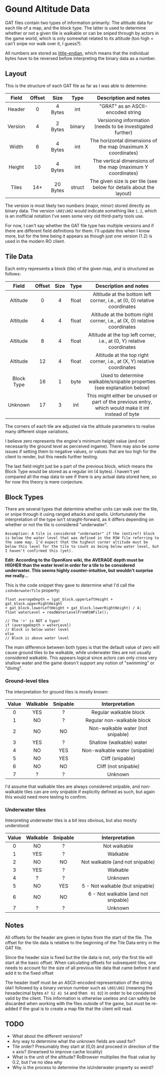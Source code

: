# Gound Altitude Data

GAT files contain two types of information primarily: The altitude data for each tile of a map, and the block type. The latter is used to determine whether or not a given tile is walkable or can be sniped through by actors in the game world, which is only somewhat related to its altitude  (too high = can't snipe nor walk over it, I guess?).

All numbers are stored as [little-endian](https://en.wikipedia.org/wiki/Endianness), which means that the individual bytes have to be reversed before interpreting the binary data as a number.

## Layout

This is the structure of each GAT file as far as I was able to determine:

| Field | Offset | Size | Type | Description and notes |
|:---:|:---:|:---:|:---:|:---:|
| Header | 0 | 4 Bytes | int | "GRAT" as an ASCII-encoded string |
| Version | 4 | 2 Bytes | binary | Versioning information (needs to be investigated further) |
| Width | 6 | 4 Bytes | int | The horizontal dimensions of the map (maximum X coordinates) |
| Height | 10 | 4 Bytes | int | The vertical dimensions of the map (maximum Y coordinates) |
| Tiles | 14+ | 20 Bytes | struct | The given size is per tile (see below for details about the layout) |

The version is most likely two numbers (major, minor) stored directly as binary data. The version ``\001\002`` would indicate something like ``1.2``, which is an inofficial notation I've seen some very old third-party tools use.

For now, I can't say whether the GAT file type has multiple versions and if there are different field definitions for them. I'll update this when I know more, but for the time being it appears as though just one version (1.2) is used in the modern RO client.

## Tile Data

Each entry represents a block (tile) of the given map, and is structured as follows:

| Field | Offset | Size | Type | Description and notes |
|:---:|:---:|:---:|:---:|:---:|
| Altitude | 0 | 4 | float | Altitude at the bottom left corner, i.e., at (0, 0) relative coordinates |
| Altitude | 4 | 4 | float | Altitude at the bottom right corner, i.e., at (X, 0) relative coordinates |
| Altitude | 8 | 4 | float | Altitude at the top left corner, i.e., at (0, Y) relative coordinates |
| Altitude | 12 | 4 | float | Altitude at the top right corner, i.e., at (X, Y) relative coordinates |
| Block Type | 16 | 1 | byte | Used to determine walkable/snipable properties (see explanation below) |
| Unknown | 17 | 3 | int | This might either be unused or part of the previous entry, which would make it int instead of byte |

The corners of each tile are adjusted via the altitude parameters to realise many different slope variations.

I believe zero represents the engine's minimum height value (and not necessarily the ground level as perceived ingame). There may also be some issues if setting them to negative values, or values that are too high for the client to render, but this needs further testing.

The last field might just be a part of the previous block, which means the Block Type would be stored as a regular int (4 bytes). I haven't yet compared all the map data to see if there is any actual data stored here, so for now this theory is mere conjecture.

## Block Types

There are several types that determine whether units can walk over the tile, or snipe through it using ranged attacks and spells. Unfortunately the interpretation of the type isn't straight-forward, as it differs depending on whether or not the tile is considered "underwater".

	Assumption: A tile is considered "underwater" if the (entire?) block is below the water level that was defined in the RSW file referring to the same map. I'd expect that the highest corner altitude must be below this level for the tile to count as being below water level, but I haven't confirmed this (yet).

**Edit: According to the OpenKore wiki, the AVERAGE depth must be HIGHER than the water level in order for a tile to be considered underwater. This seems highly counter-intuitive, but wouldn't surprise me really...**

This is the code snippet they gave to determine what I'd call the ``isUnderwaterTile`` property:

	float averageDepth = (gat_block.upperLeftHeight + gat_block.upperRightHeight
	+ gat_block.lowerLeftHeight + gat_block.lowerRightHeight) / 4;
	float waterLevel = readWaterLevelFromRSWFile();

	// The '>' is NOT a typo!
	if (averageDepth > waterLevel)
	// Block is below water level
	else
	// Block is above water level

The main difference between both types is that the default value of zero will cause ground tiles to be walkable, while underwater tiles are not usually considered walkable. This appears logical since actors can only cross very shallow water and the game doesn't support any notion of "swimming" or "diving".

### Ground-level tiles

The interpretation for ground tiles is mostly known:

| Value | Walkable | Snipable | Interpretation |
|:---:|:---:|:---:|:---:|
| 0 | YES | ? | Regular walkable block |
| 1 | NO | ? | Regular non-walkable block |
| 2 | NO | NO | Non-walkable water (not snipable) |
| 3 | YES | ? | Shallow (walkable) water |
| 4 | NO | YES | Non-walkable water (snipable) |
| 5 | NO | YES | Cliff (snipable) |
| 6 | NO | NO | Cliff (not snipable) |
| 7 | ? | ? | Unknown  |

I'd assume that walkable tiles are always considered snipable, and non-walkable tiles can are only snipable if explicitly defined as such, but again this would need more testing to confirm.

### Underwater tiles

Interpreting underwater tiles is a bit less obvious, but also mostly understood:

| Value | Walkable | Snipable | Interpretation |
|:---:|:---:|:---:|:---:|
| 0 | NO | ? | Not walkable |
| 1 | YES | ? | Walkable |
| 2 | NO | NO | Not walkable (and not snipable) |
| 3 | YES | ? | Walkable |
| 4 | ? | ? | Unknown |
| 5 | NO | YES | 5 - Not walkable (but snipable) |
| 6 | NO | NO | 6 - Not walkable (and not snipable) |
| 7 | ? | ? | Unknown |

## Notes

All offsets for the header are given in bytes from the start of the file. The offset for the tile data is relative to the beginning of the Tile Data entry in the GAT file.

Since the header size is fixed but the tile data is not, only the first tile will start at the basic offset. When calculating offsets for subsequent tiles, one needs to account for the size of all previous tile data that came before it and add it to the fixed offset

The header itself must be an ASCII-encoded representation of the string ``GRAT`` followed by a binary version number such as ``\001\002`` (meaning the hexadecimal bytes ``47 52 41 54`` and then `` 01 02``) in order to be considered valid by the client. This information is otherwise useless and can safely be discarded when working with the files outside of the game, but must be re-added if the goal is to create a map file that the client will read.

## TODO

* What about the different versions?
* Any way to determine what the unknown fields are used for?
* Tile order? Presumably they start at (0,0) and proceed in direction of the x axis? (linearised to improve cache locality)
* What is the unit of the altitude? RoBrowser multiplies the float value by 0.2, but I've no idea why
* Why is the process to determine the isUnderwater property so weird?
